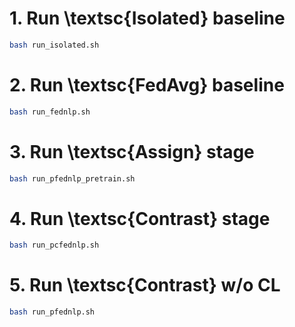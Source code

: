 # 1. Run \textsc{Isolated} baseline
```bash
bash run_isolated.sh
```

# 2. Run \textsc{FedAvg} baseline
```bash
bash run_fednlp.sh
```

# 3. Run \textsc{Assign} stage
```bash
bash run_pfednlp_pretrain.sh
```

# 4. Run \textsc{Contrast} stage
```bash
bash run_pcfednlp.sh
```

# 5. Run \textsc{Contrast} w/o CL
```bash
bash run_pfednlp.sh
```
